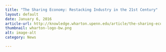 ```yaml
---
title: "The Sharing Economy: Restacking Industry in the 21st Century"
layout: default
date: January 6, 2016
article-url: http://knowledge.wharton.upenn.edu/article/the-sharing-economy-a-new-way-of-doing-business/
thumbnail: wharton-logo-bw.png
alt: image-alt
category: News

---
```

